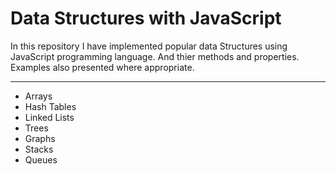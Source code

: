 # Data Structures with JavaScript

In this repository I have implemented popular data Structures using JavaScript programming language. And thier methods and properties. Examples also presented where appropriate.
- - -
* Arrays
* Hash Tables
* Linked Lists
* Trees
* Graphs
* Stacks
* Queues
